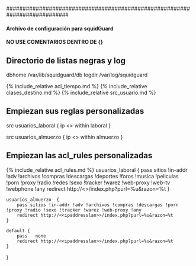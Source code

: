 ########################################################################### 
#### Archivo de configuración para squidGuard #### 
#### NO USE COMENTARIOS DENTRO DE {}
## Directorio de listas negras y log 
dbhome /var/lib/squidguard/db 
logdir /var/log/squidguard 

{% include_relative acl_tiempo.md %}
{% include_relative clases_destino.md %}
{% include_relative src_usuario.md %}
## Empiezan sus reglas personalizadas 
src usuarios_laboral {
    ip  <<redlan>>
    within  laboral
}

src usuarios_almuerzo {
    ip  <<redlan>>
    within  almuerzo
}

## Empiezan las acl_rules personalizadas
{% include_relative acl_rules.md %}
    usuarios_laboral  { 
        pass sitios !in-addr !adv !archivos !compras !descargas !deportes !foros !musica !peliculas !porn !proxy !radio !redes !sexo !tracker !warez !web-proxy !web-tv !webphone !any 
        redirect http://<<ipaddresslan>>/index.php?purl=%u&razon=%t 
    } 
   
    usuarios_almuerzo  { 
        pass sitios !in-addr !adv !archivos !compras !descargas !porn !proxy !radio !sexo !tracker !warez !web-proxy !any 
        redirect http://<<ipaddresslan>>/index.php?purl=%u&razon=%t 
    } 
 
    default { 
        pass   none 
        redirect http://<<ipaddresslan>>/index.php?purl=%u&razon=%t 
    } 
}
